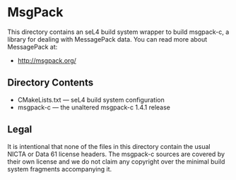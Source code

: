 # MsgPack

This directory contains an seL4 build system wrapper to build msgpack-c, a library for dealing with
MessagePack data. You can read more about MessagePack at:

  * http://msgpack.org/

## Directory Contents

  * CMakeLists.txt — seL4 build system configuration
  * msgpack-c — the unaltered msgpack-c 1.4.1 release

## Legal

It is intentional that none of the files in this directory contain the usual NICTA or Data 61
license headers. The msgpack-c sources are covered by their own license and we do not claim any
copyright over the minimal build system fragments accompanying it.
